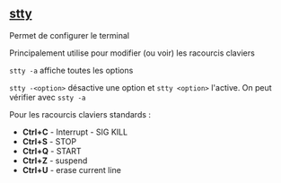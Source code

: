 
## [stty](http://manpages.ubuntu.com/manpages/trusty/man1/stty.1.html)
Permet de configurer le terminal

Principalement utilise pour modifier (ou voir) les racourcis claviers

`stty -a` affiche toutes les options

`stty -<option>` désactive une option et `stty <option>` l'active. On peut
vérifier avec `ssty -a`

Pour les racourcis claviers standards :
- **Ctrl+C** - Interrupt - SIG KILL
- **Ctrl+S** - STOP
- **Ctrl+Q** - START
- **Ctrl+Z** - suspend
- **Ctrl+U** - erase current line